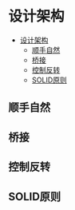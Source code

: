# 设计架构

<!--ts-->
* [设计架构](#设计架构)
   * [顺手自然](#顺手自然)
   * [桥接](#桥接)
   * [控制反转](#控制反转)
   * [SOLID原则](#solid原则)

<!-- Created by https://github.com/ekalinin/github-markdown-toc -->
<!-- Added by: runner, at: Sat Apr  1 15:59:51 UTC 2023 -->

<!--te-->

## 顺手自然

## 桥接

## 控制反转

## SOLID原则

